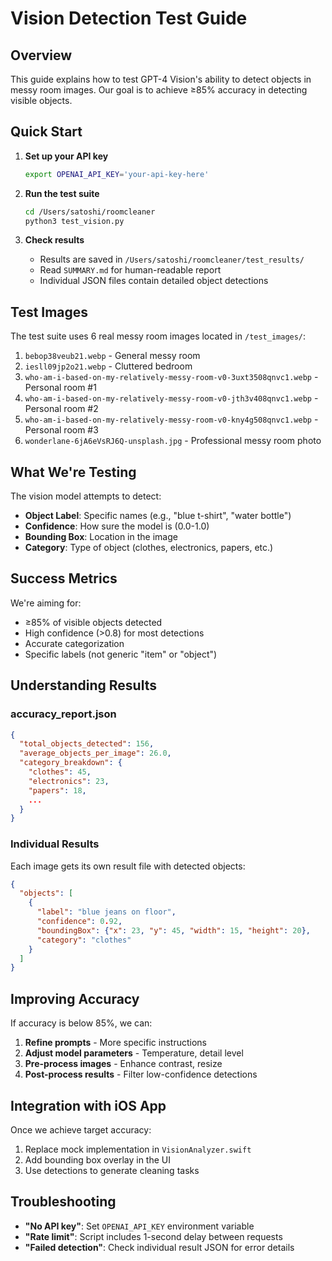 # Vision Detection Test Guide

## Overview

This guide explains how to test GPT-4 Vision's ability to detect objects in messy room images. Our goal is to achieve ≥85% accuracy in detecting visible objects.

## Quick Start

1. **Set up your API key**
   ```bash
   export OPENAI_API_KEY='your-api-key-here'
   ```

2. **Run the test suite**
   ```bash
   cd /Users/satoshi/roomcleaner
   python3 test_vision.py
   ```

3. **Check results**
   - Results are saved in `/Users/satoshi/roomcleaner/test_results/`
   - Read `SUMMARY.md` for human-readable report
   - Individual JSON files contain detailed object detections

## Test Images

The test suite uses 6 real messy room images located in `/test_images/`:
1. `bebop38veub21.webp` - General messy room
2. `iesll09jp2o21.webp` - Cluttered bedroom
3. `who-am-i-based-on-my-relatively-messy-room-v0-3uxt3508qnvc1.webp` - Personal room #1
4. `who-am-i-based-on-my-relatively-messy-room-v0-jth3v408qnvc1.webp` - Personal room #2
5. `who-am-i-based-on-my-relatively-messy-room-v0-kny4g508qnvc1.webp` - Personal room #3
6. `wonderlane-6jA6eVsRJ6Q-unsplash.jpg` - Professional messy room photo

## What We're Testing

The vision model attempts to detect:
- **Object Label**: Specific names (e.g., "blue t-shirt", "water bottle")
- **Confidence**: How sure the model is (0.0-1.0)
- **Bounding Box**: Location in the image
- **Category**: Type of object (clothes, electronics, papers, etc.)

## Success Metrics

We're aiming for:
- ≥85% of visible objects detected
- High confidence (>0.8) for most detections
- Accurate categorization
- Specific labels (not generic "item" or "object")

## Understanding Results

### accuracy_report.json
```json
{
  "total_objects_detected": 156,
  "average_objects_per_image": 26.0,
  "category_breakdown": {
    "clothes": 45,
    "electronics": 23,
    "papers": 18,
    ...
  }
}
```

### Individual Results
Each image gets its own result file with detected objects:
```json
{
  "objects": [
    {
      "label": "blue jeans on floor",
      "confidence": 0.92,
      "boundingBox": {"x": 23, "y": 45, "width": 15, "height": 20},
      "category": "clothes"
    }
  ]
}
```

## Improving Accuracy

If accuracy is below 85%, we can:
1. **Refine prompts** - More specific instructions
2. **Adjust model parameters** - Temperature, detail level
3. **Pre-process images** - Enhance contrast, resize
4. **Post-process results** - Filter low-confidence detections

## Integration with iOS App

Once we achieve target accuracy:
1. Replace mock implementation in `VisionAnalyzer.swift`
2. Add bounding box overlay in the UI
3. Use detections to generate cleaning tasks

## Troubleshooting

- **"No API key"**: Set `OPENAI_API_KEY` environment variable
- **"Rate limit"**: Script includes 1-second delay between requests
- **"Failed detection"**: Check individual result JSON for error details
